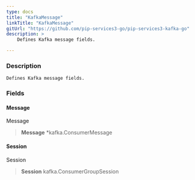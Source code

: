 ```yaml
---
type: docs
title: "KafkaMessage"
linkTitle: "KafkaMessage"
gitUrl: "https://github.com/pip-services3-go/pip-services3-kafka-go"
description: >
    Defines Kafka message fields.

---
```


### Description

    Defines Kafka message fields.



### Fields

<span class="hide-title-link">

#### Message
Message
> **Message** *kafka.ConsumerMessage
#### Session
Session
> **Session** kafka.ConsumerGroupSession

</span>
